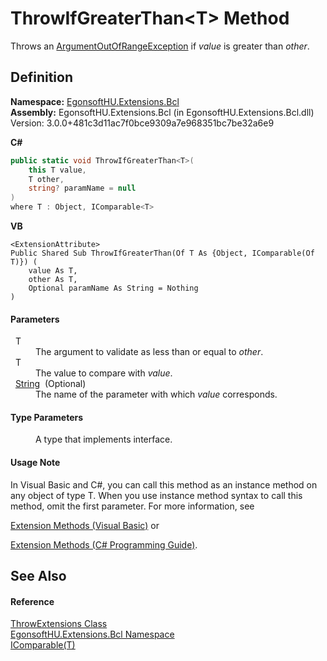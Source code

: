 # ThrowIfGreaterThan&lt;T&gt; Method


Throws an <a href="https://learn.microsoft.com/dotnet/api/system.argumentoutofrangeexception" target="_blank" rel="noopener noreferrer">ArgumentOutOfRangeException</a> if *value* is greater than *other*.



## Definition
**Namespace:** <a href="N_EgonsoftHU_Extensions_Bcl.md">EgonsoftHU.Extensions.Bcl</a>  
**Assembly:** EgonsoftHU.Extensions.Bcl (in EgonsoftHU.Extensions.Bcl.dll) Version: 3.0.0+481c3d11ac7f0bce9309a7e968351bc7be32a6e9

**C#**
``` C#
public static void ThrowIfGreaterThan<T>(
	this T value,
	T other,
	string? paramName = null
)
where T : Object, IComparable<T>

```
**VB**
``` VB
<ExtensionAttribute>
Public Shared Sub ThrowIfGreaterThan(Of T As {Object, IComparable(Of T)}) ( 
	value As T,
	other As T,
	Optional paramName As String = Nothing
)
```



#### Parameters
<dl><dt>  T</dt><dd>The argument to validate as less than or equal to <em>other</em>.</dd><dt>  T</dt><dd>The value to compare with <em>value</em>.</dd><dt>  <a href="https://learn.microsoft.com/dotnet/api/system.string" target="_blank" rel="noopener noreferrer">String</a>  (Optional)</dt><dd>The name of the parameter with which <em>value</em> corresponds.</dd></dl>

#### Type Parameters
<dl><dt /><dd>A type that implements  interface.</dd></dl>

#### Usage Note
In Visual Basic and C#, you can call this method as an instance method on any object of type T. When you use instance method syntax to call this method, omit the first parameter. For more information, see <a href="https://docs.microsoft.com/dotnet/visual-basic/programming-guide/language-features/procedures/extension-methods" target="_blank" rel="noopener noreferrer">

Extension Methods (Visual Basic)</a> or <a href="https://docs.microsoft.com/dotnet/csharp/programming-guide/classes-and-structs/extension-methods" target="_blank" rel="noopener noreferrer">

Extension Methods (C# Programming Guide)</a>.

## See Also


#### Reference
<a href="T_EgonsoftHU_Extensions_Bcl_ThrowExtensions.md">ThrowExtensions Class</a>  
<a href="N_EgonsoftHU_Extensions_Bcl.md">EgonsoftHU.Extensions.Bcl Namespace</a>  
<a href="https://learn.microsoft.com/dotnet/api/system.icomparable-1" target="_blank" rel="noopener noreferrer">IComparable(T)</a>  
